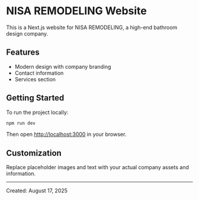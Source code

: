
# NISA REMODELING Website

This is a Next.js website for NISA REMODELING, a high-end bathroom design company.

## Features
- Modern design with company branding
- Contact information
- Services section

## Getting Started

To run the project locally:

```powershell
npm run dev
```

Then open [http://localhost:3000](http://localhost:3000) in your browser.

## Customization
Replace placeholder images and text with your actual company assets and information.

---

Created: August 17, 2025
